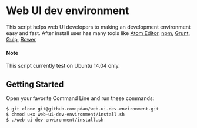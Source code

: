 # Web UI dev environment

This script helps web UI developers to making an development environment easy and fast. After install user has many tools like [Atom Editor](https://atom.io), [npm](https://www.npmjs.com/), [Grunt](https://gruntjs.com/), [Gulp](http://gulpjs.com/), [Bower](http://bower.io/)

#### Note

This script currently test on Ubuntu 14.04 only.



## Getting Started

Open your favorite Command Line and run these commands:

``` bash
$ git clone git@github.com:pdan/web-ui-dev-environment.git
$ chmod u+x web-ui-dev-environment/install.sh
$ ./web-ui-dev-environment/install.sh
```

